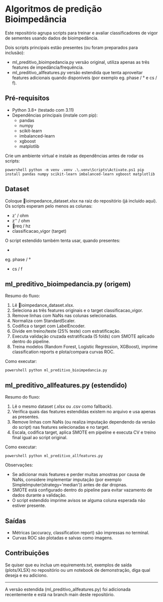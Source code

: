﻿# Algoritmos de predição  Bioimpedância

Este repositório agrupa scripts para treinar e avaliar classificadores de vigor de sementes usando dados de bioimpedância.

Dois scripts principais estão presentes (ou foram preparados para inclusão):

- ml_preditivo_bioimpedancia.py  versão original, utiliza apenas as três features de impedância/frequência.
- ml_preditivo_allfeatures.py  versão estendida que tenta aproveitar features adicionais quando disponíveis (por exemplo 
eg. phase / ° e cs / f).

## Pré-requisitos

- Python 3.8+ (testado com 3.11)
- Dependências principais (instale com pip):
  - pandas
  - numpy
  - scikit-learn
  - imbalanced-learn
  - xgboost
  - matplotlib

Crie um ambiente virtual e instale as dependências antes de rodar os scripts:

`powershell
python -m venv .venv
.\.venv\Scripts\Activate.ps1
pip install pandas numpy scikit-learn imbalanced-learn xgboost matplotlib
`

## Dataset

Coloque ioimpedance_dataset.xlsx na raiz do repositório (já incluído aqui). Os scripts esperam pelo menos as colunas:

- z' / ohm
- z'' / ohm
- req / hz
- classificacao_vigor (target)

O script estendido também tenta usar, quando presentes:

- 
eg. phase / °
- cs / f

## ml_preditivo_bioimpedancia.py (origem)

Resumo do fluxo:

1. Lê ioimpedance_dataset.xlsx.
2. Seleciona as três features originais e o target classificacao_vigor.
3. Remove linhas com NaNs nas colunas selecionadas.
4. Normaliza com StandardScaler.
5. Codifica o target com LabelEncoder.
6. Divide em treino/teste (25% teste) com estratificação.
7. Executa validação cruzada estratificada (5 folds) com SMOTE aplicado dentro do pipeline.
8. Treina modelos (Random Forest, Logistic Regression, XGBoost), imprime classification reports e plota/compara curvas ROC.

Como executar:

`powershell
python ml_preditivo_bioimpedancia.py
`

## ml_preditivo_allfeatures.py (estendido)

Resumo do fluxo:

1. Lê o mesmo dataset (.xlsx ou .csv como fallback).
2. Verifica quais das features estendidas existem no arquivo e usa apenas as presentes.
3. Remove linhas com NaNs (ou realiza imputação dependendo da versão do script) nas features selecionadas e no target.
4. Escala, codifica target, aplica SMOTE em pipeline e executa CV e treino final  igual ao script original.

Como executar:

`powershell
python ml_preditivo_allfeatures.py
`

Observações:

- Se adicionar mais features e perder muitas amostras por causa de NaNs, considere implementar imputação (por exemplo SimpleImputer(strategy='median')) antes de dar dropnas.
- SMOTE está configurado dentro do pipeline para evitar vazamento de dados durante a validação.
- O script estendido imprime avisos se alguma coluna esperada não estiver presente.

## Saídas

- Métricas (accuracy, classification report) são impressas no terminal.
- Curvas ROC são plotadas e salvas como imagens.

## Contribuições

Se quiser que eu inclua um equirements.txt, exemplos de saída (plots/XLSX) no repositório ou um notebook de demonstração, diga qual deseja e eu adiciono.

---
A versão estendida (ml_preditivo_allfeatures.py) foi adicionada recentemente e está na branch main deste repositório.
